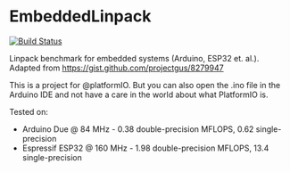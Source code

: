 # EmbeddedLinpack

[![Build Status](https://travis-ci.org/VioletGiraffe/EmbeddedLinpack.svg?branch=master)](https://travis-ci.org/VioletGiraffe/EmbeddedLinpack)

Linpack benchmark for embedded systems (Arduino, ESP32 et. al.). Adapted from https://gist.github.com/projectgus/8279947

This is a project for @platformIO. But you can also open the .ino file in the Arduino IDE and not have a care in the world about what PlatformIO is.

Tested on:

* Arduino Due @ 84 MHz - 0.38 double-precision MFLOPS, 0.62 single-precision
* Espressif ESP32 @ 160 MHz - 1.98 double-precision MFLOPS, 13.4 single-precision